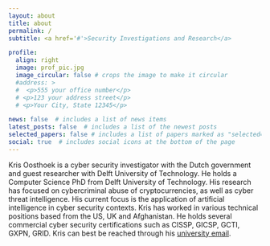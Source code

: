 ```yaml
---
layout: about
title: about
permalink: /
subtitle: <a href='#'>Security Investigations and Research</a>

profile:
  align: right
  image: prof_pic.jpg
  image_circular: false # crops the image to make it circular
  #address: >
  #  <p>555 your office number</p>
  # <p>123 your address street</p>
  # <p>Your City, State 12345</p>

news: false  # includes a list of news items
latest_posts: false  # includes a list of the newest posts
selected_papers: false # includes a list of papers marked as "selected={true}"
social: true  # includes social icons at the bottom of the page
---
```


Kris Oosthoek is a cyber security investigator with the Dutch government and guest researcher with Delft University of Technology. He holds a Computer Science PhD from Delft University of Technology. His research has focused on cybercriminal abuse of cryptocurrencies, as well as cyber threat intelligence. His current focus is the application of artificial intelligence in cyber security contexts. Kris has worked in various technical positions based from the US, UK and Afghanistan. He holds several commercial cyber security certifications such as CISSP, GICSP, GCTI, GXPN, GRID. Kris can best be reached through his <a href="mailto:{{ 'k.oosthoek@tudelft.nl' | encode_email }}" title="university email">university email</a>.